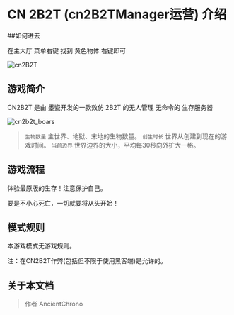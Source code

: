 # CN 2B2T  (cn2B2TManager运营) 介绍

##如何进去

在主大厅 菜单右键  找到 黄色物体 右键即可


![cn2B2T][1]



## 游戏简介

CN2B2T 是由 墨瓷开发的一款效仿 2B2T 的无人管理 无命令的 生存服务器

![cn2b2t_boars][2]

> `生物数量`   主世界、地狱、末地的生物数量。
> `创生时长`   世界从创建到现在的游戏时间。
> `当前边界`   世界边界的大小，平均每30秒向外扩大一格。



## 游戏流程

体验最原版的生存！注意保护自己。

要是不小心死亡，一切就要将从头开始！


## 模式规则

本游戏模式无游戏规则。

注：在CN2B2T作弊(包括但不限于使用黑客端)是允许的。



## 关于本文档
> 作者 AncientChrono


  [1]: https://i.loli.net/2019/07/31/5d41af30548b870995.png
  [2]: https://i.loli.net/2019/07/31/5d41b25240cf843426.png
  [3]: https://i.loli.net/2019/07/31/5d41b1825f33993890.png